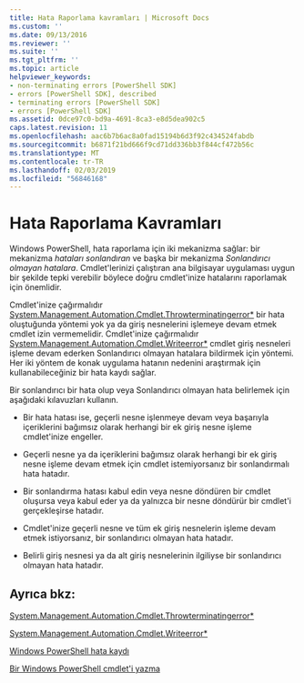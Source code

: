 ```yaml
---
title: Hata Raporlama kavramları | Microsoft Docs
ms.custom: ''
ms.date: 09/13/2016
ms.reviewer: ''
ms.suite: ''
ms.tgt_pltfrm: ''
ms.topic: article
helpviewer_keywords:
- non-terminating errors [PowerShell SDK]
- errors [PowerShell SDK], described
- terminating errors [PowerShell SDK]
- errors [PowerShell SDK]
ms.assetid: 0dce97c0-bd9a-4691-8ca3-e8d5dea902c5
caps.latest.revision: 11
ms.openlocfilehash: aac6b7b6ac8a0fad15194b6d3f92c434524fabdb
ms.sourcegitcommit: b6871f21bd666f9cd71dd336bb3f844cf472b56c
ms.translationtype: MT
ms.contentlocale: tr-TR
ms.lasthandoff: 02/03/2019
ms.locfileid: "56846168"
---
```

# <a name="error-reporting-concepts"></a>Hata Raporlama Kavramları

Windows PowerShell, hata raporlama için iki mekanizma sağlar: bir mekanizma *hataları sonlandıran* ve başka bir mekanizma *Sonlandırıcı olmayan hatalara*. Cmdlet'lerinizi çalıştıran ana bilgisayar uygulaması uygun bir şekilde tepki verebilir böylece doğru cmdlet'inize hatalarını raporlamak için önemlidir.

Cmdlet'inize çağırmalıdır [System.Management.Automation.Cmdlet.Throwterminatingerror*](/dotnet/api/System.Management.Automation.Cmdlet.ThrowTerminatingError) bir hata oluştuğunda yöntemi yok ya da giriş nesnelerini işlemeye devam etmek cmdlet izin vermemelidir. Cmdlet'inize çağırmalıdır [System.Management.Automation.Cmdlet.Writeerror*](/dotnet/api/System.Management.Automation.Cmdlet.WriteError) cmdlet giriş nesneleri işleme devam ederken Sonlandırıcı olmayan hatalara bildirmek için yöntemi. Her iki yöntem de konak uygulama hatanın nedenini araştırmak için kullanabileceğiniz bir hata kaydı sağlar.

Bir sonlandırıcı bir hata olup veya Sonlandırıcı olmayan hata belirlemek için aşağıdaki kılavuzları kullanın.

- Bir hata hatası ise, geçerli nesne işlenmeye devam veya başarıyla içeriklerini bağımsız olarak herhangi bir ek giriş nesne işleme cmdlet'inize engeller.

- Geçerli nesne ya da içeriklerini bağımsız olarak herhangi bir ek giriş nesne işleme devam etmek için cmdlet istemiyorsanız bir sonlandırmalı hata hatadır.

- Bir sonlandırma hatası kabul edin veya nesne döndüren bir cmdlet oluşursa veya kabul eder ya da yalnızca bir nesne döndürür bir cmdlet'i gerçekleşirse hatadır.

- Cmdlet'inize geçerli nesne ve tüm ek giriş nesnelerin işleme devam etmek istiyorsanız, bir sonlandırıcı olmayan hata hatadır.

- Belirli giriş nesnesi ya da alt giriş nesnelerinin ilgiliyse bir sonlandırıcı olmayan hata hatadır.

## <a name="see-also"></a>Ayrıca bkz:

[System.Management.Automation.Cmdlet.Throwterminatingerror*](/dotnet/api/System.Management.Automation.Cmdlet.ThrowTerminatingError)

[System.Management.Automation.Cmdlet.Writeerror*](/dotnet/api/System.Management.Automation.Cmdlet.WriteError)

[Windows PowerShell hata kaydı](./windows-powershell-error-records.md)

[Bir Windows PowerShell cmdlet'i yazma](./writing-a-windows-powershell-cmdlet.md)

